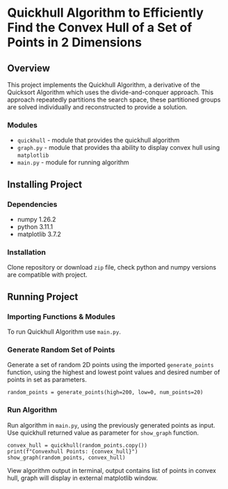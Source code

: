 # Quickhull Algorithm to Efficiently Find the Convex Hull of a Set of Points in 2 Dimensions

## Overview

This project implements the Quickhull Algorithm, a derivative of the Quicksort Algorithm which uses the divide-and-conquer approach. This approach repeatedly partitions the search space, these partitioned groups are solved individually and reconstructed to provide a solution.

### Modules

- `quickhull` - module that provides the quickhull algorithm
- `graph.py` - module that provides tha ability to display convex hull using `matplotlib`
- `main.py` - module for running algorithm

## Installing Project

### Dependencies

- numpy 1.26.2
- python 3.11.1
- matplotlib 3.7.2

### Installation

Clone repository or download `zip` file, check python and numpy versions are compatible with project.

## Running Project

### Importing Functions \& Modules

To run Quickhull Algorithm use `main.py`.

### Generate Random Set of Points

Generate a set of random 2D points using the imported `generate_points` function, using the highest and lowest point values and desired number of points in set as parameters.

```
random_points = generate_points(high=200, low=0, num_points=20)
```

### Run Algorithm

Run algorithm in `main.py`, using the previously generated points as input. Use quickhull returned value as parameter for `show_graph` function.

```
convex_hull = quickhull(random_points.copy())
print(f"Convexhull Points: {convex_hull}")
show_graph(random_points, convex_hull)
```

View algorithm output in terminal, output contains list of points in convex hull, graph will display in external matplotlib window.
